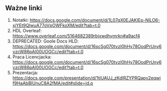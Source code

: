 ## Ważne linki
1. Notatki: https://docs.google.com/document/d/1L07qX0EJAKIEp-NlLO6-xjYEt9QlwuA77oVpOWFkoXM/edit?tab=t.0
2. HDL Overleaf: https://www.overleaf.com/5164682389rbjxwdhymrkn#a9acf4
3. DEPRECATED: Goole Docs HLD: https://docs.google.com/document/d/16scSg070tvzI0hHy78OodPrUny6vzcW86pAI00UOGCc/edit?tab=t.0
4. Praca Licencjacka: https://docs.google.com/document/d/16scSg070tvzI0hHy78OodPrUny6vzcW86pAI00UOGCc/edit?tab=t.0
5. Prezentacja: https://docs.google.com/presentation/d/1tiUAUJ_zKdIRZYPRQapy2eqwif9HaAbBlUnuC8A2fMA/edit#slide=id.p

